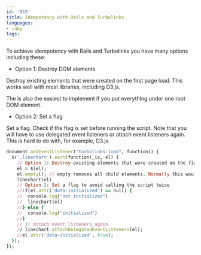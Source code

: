 ```yaml
---
id: '919'
title: Idempotency with Rails and Turbolinks
languages:
- ruby
tags:
---
```

To achieve idempotency with Rails and Turbolinks you have many options including these:

- Option 1: Destroy DOM elements

Destroy existing elements that were created on the first page load. This works well with most libraries, including D3.js.

The is also the easiest to implement if you put everything under one root DOM element.

- Option 2: Set a flag

Set a flag. Check if the flag is set before running the script. Note that you will have to use delegated event listeners or attach event listeners again. This is hard to do with, for example, D3.js.

```ruby
document.addEventListener("turbolinks:load", function() {
  $('.linechart').each(function(_ix, el) {
    // Option 1: Destroy existing elements that were created on the first page load
    el = $(el);
    el.empty(); // empty removes all child elements. Normally this would be put in the script itself
    linechart(el)
    // Option 2: Set a flag to avoid calling the script twice 
    //if(el.attr('data-initialized') == null) {
    //  console.log("not initialized")
    //  linechart(el)
    //} else {
    //  console.log("initialized")
    //}
    // // Attach event listeners again
    // linechart.attachDelegatedEventListeners(el);
    //el.attr('data-initialized', true);
  });
});
```
